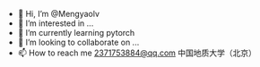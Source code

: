 - 👋 Hi, I’m @Mengyaolv
- 👀 I’m interested in ...
- 🌱 I’m currently learning pytorch
- 💞️ I’m looking to collaborate on ...
- 📫 How to reach me 2371753884@qq.com
中国地质大学（北京）
<!---
Mengyaolv/Mengyaolv is a ✨ special ✨ repository because its `README.md` (this file) appears on your GitHub profile.
You can click the Preview link to take a look at your changes.
--->
